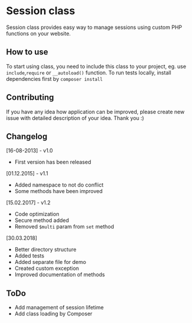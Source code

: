 # Session class

Session class provides easy way to manage sessions using custom PHP functions on your website.
 
## How to use

To start using class, you need to include this class to your project, eg. use `include`,`require` or `__autoload()` function. 
To run tests locally, install dependencies first by `composer install`

##  Contributing

If you have any idea how application can be improved, please create new issue with detailed description of your idea. Thank you :)

## Changelog

[16-08-2013] - v1.0
- First version has been released 

[01.12.2015] - v1.1
- Added namespace to not do conflict 
- Some methods have been improved

[15.02.2017] - v1.2
- Code optimization
- Secure method added
- Removed `$multi` param from `set` method

[30.03.2018]
- Better directory structure
- Added tests
- Added separate file for demo
- Created custom exception
- Improved documentation of methods

## ToDo

- Add management of session lifetime
- Add class loading by Composer